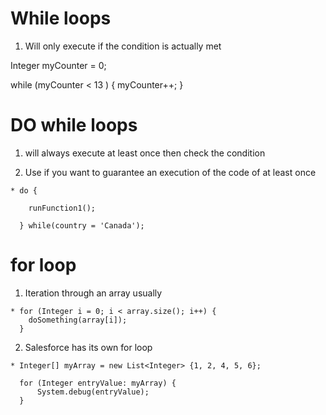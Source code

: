 # While loops 

  1. Will only execute if the condition is actually met
  
  Integer myCounter = 0;

  while (myCounter < 13 ) {
      myCounter++;
  }

# DO while loops 

  1. will always execute at least once then check the condition

  2. Use if you want to guarantee an execution of the code of at least once
    
    * do {
    
        runFunction1();
    
      } while(country = 'Canada');

# for loop 

  1. Iteration through an array usually 

    * for (Integer i = 0; i < array.size(); i++) {
        doSomething(array[i]);
      }

  2. Salesforce has its own for loop 

    * Integer[] myArray = new List<Integer> {1, 2, 4, 5, 6};

      for (Integer entryValue: myArray) {
          System.debug(entryValue);
      }